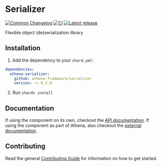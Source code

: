 # Serializer

[![Common Changelog](https://common-changelog.org/badge.svg)](https://common-changelog.org)
[![CI](https://github.com/athena-framework/athena/workflows/CI/badge.svg)](https://github.com/athena-framework/athena/actions/workflows/ci.yml)
[![Latest release](https://img.shields.io/github/release/athena-framework/serializer.svg)](https://github.com/athena-framework/serializer/releases)

Flexible object (de)serialization library


## Installation

1. Add the dependency to your `shard.yml`:

```yaml
dependencies:
  athena-serializer:
    github: athena-framework/serializer
    version: ~> 0.3.0
```

2. Run `shards install`

## Documentation

If using the component on its own, checkout the [API documentation](https://athenaframework.org/Serializer).
If using the component as part of Athena, also checkout the [external documentation](https://athenaframework.org/architecture/serializer).

## Contributing

Read the general [Contributing Guide](./CONTRIBUTING.md) for information on how to get started.
